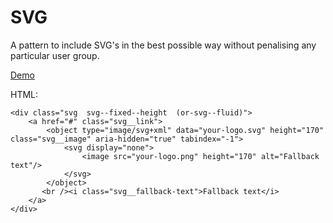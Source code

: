 SVG
===

A pattern to include SVG's in the best possible way without penalising any particular user group.

[Demo](http://lab.gridlight-design.co.uk/svg-fallback/12.html)

HTML:
~~~~~~~~
<div class="svg  svg--fixed--height  (or-svg--fluid)">
    <a href="#" class="svg__link">
        <object type="image/svg+xml" data="your-logo.svg" height="170" class="svg__image" aria-hidden="true" tabindex="-1">
            <svg display="none">
                <image src="your-logo.png" height="170" alt="Fallback text"/>
            </svg>
        </object>
       <br /><i class="svg__fallback-text">Fallback text</i>
    </a>
</div>
~~~~~~~~